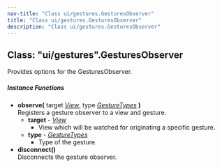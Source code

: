 ```yaml
---
nav-title: "Class ui/gestures.GesturesObserver"
title: "Class ui/gestures.GesturesObserver"
description: "Class ui/gestures.GesturesObserver"
---
```

## Class: "ui/gestures".GesturesObserver  
Provides options for the GesturesObserver.

##### Instance Functions
 - **observe(** target [_View_](../../ui/core/view/View.md), type [_GestureTypes_](../../ui/gestures/GestureTypes.md) **)**  
     Registers a gesture observer to a view and gesture.
   - **target** - [_View_](../../ui/core/view/View.md)  
     - View which will be watched for originating a specific gesture.
   - **type** - [_GestureTypes_](../../ui/gestures/GestureTypes.md)  
     - Type of the gesture.
 - **disconnect()**  
     Disconnects the gesture observer.